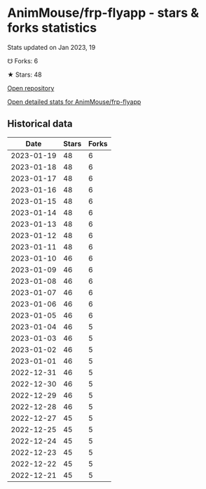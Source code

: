 # AnimMouse/frp-flyapp - stars & forks statistics

Stats updated on Jan 2023, 19

☋ Forks: 6

★ Stars: 48

[Open repository](https://github.com/AnimMouse/frp-flyapp)

[Open detailed stats for AnimMouse/frp-flyapp](https://reviewgithub.com/rep/AnimMouse/frp-flyapp)

## Historical data
| Date | Stars | Forks |
|------|-------|-------|
| 2023-01-19 | 48 | 6 | 
| 2023-01-18 | 48 | 6 | 
| 2023-01-17 | 48 | 6 | 
| 2023-01-16 | 48 | 6 | 
| 2023-01-15 | 48 | 6 | 
| 2023-01-14 | 48 | 6 | 
| 2023-01-13 | 48 | 6 | 
| 2023-01-12 | 48 | 6 | 
| 2023-01-11 | 48 | 6 | 
| 2023-01-10 | 46 | 6 | 
| 2023-01-09 | 46 | 6 | 
| 2023-01-08 | 46 | 6 | 
| 2023-01-07 | 46 | 6 | 
| 2023-01-06 | 46 | 6 | 
| 2023-01-05 | 46 | 6 | 
| 2023-01-04 | 46 | 5 | 
| 2023-01-03 | 46 | 5 | 
| 2023-01-02 | 46 | 5 | 
| 2023-01-01 | 46 | 5 | 
| 2022-12-31 | 46 | 5 | 
| 2022-12-30 | 46 | 5 | 
| 2022-12-29 | 46 | 5 | 
| 2022-12-28 | 46 | 5 | 
| 2022-12-27 | 45 | 5 | 
| 2022-12-25 | 45 | 5 | 
| 2022-12-24 | 45 | 5 | 
| 2022-12-23 | 45 | 5 | 
| 2022-12-22 | 45 | 5 | 
| 2022-12-21 | 45 | 5 | 


